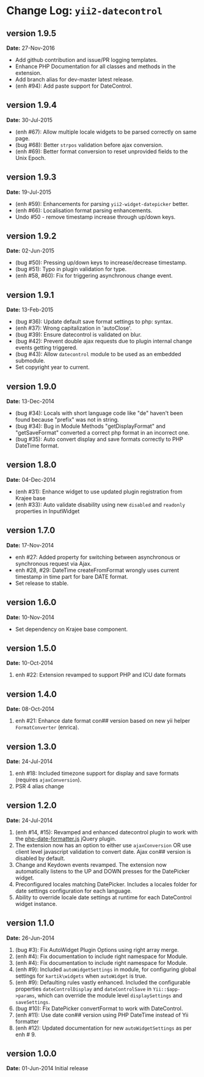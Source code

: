 Change Log: `yii2-datecontrol`
==============================

## version 1.9.5

**Date:** 27-Nov-2016

- Add github contribution and issue/PR logging templates.
- Enhance PHP Documentation for all classes and methods in the extension.
- Add branch alias for dev-master latest release.
- (enh #94): Add paste support for DateControl.

## version 1.9.4

**Date:** 30-Jul-2015

- (enh #67): Allow multiple locale widgets to be parsed correctly on same page.
- (bug #68): Better `strpos` validation before ajax conversion.
- (enh #69): Better format conversion to reset unprovided fields to the Unix Epoch.

## version 1.9.3

**Date:** 19-Jul-2015

- (enh #59): Enhancements for parsing `yii2-widget-datepicker` better.
- (enh #66): Localisation format parsing enhancements.
- Undo #50 - remove timestamp increase through up/down keys.

## version 1.9.2

**Date:** 02-Jun-2015

- (bug #50): Pressing up/down keys to increase/decrease timestamp.
- (bug #51): Typo in plugin validation for type.
- (enh #58, #60): Fix for triggering asynchronous change event.

## version 1.9.1

**Date:** 13-Feb-2015

- (bug #36): Update default save format settings to php: syntax.
- (enh #37): Wrong capitalization in 'autoClose'.
- (bug #39): Ensure datecontrol is validated on blur.
- (bug #42): Prevent double ajax requests due to plugin internal change events getting triggered.
- (bug #43): Allow `datecontrol` module to be used as an embedded submodule.
- Set copyright year to current.

## version 1.9.0

**Date:** 13-Dec-2014

- (bug #34): Locals with short language code like "de" haven't been found because "prefix" was not in string. 
- (bug #34): Bug in Module Methods "getDisplayFormat" and "getSaveFormat" converted a correct php format in an incorrect one.
- (bug #35): Auto convert display and save formats correctly to PHP DateTime format.

## version 1.8.0

**Date:** 04-Dec-2014

- (enh #31): Enhance widget to use updated plugin registration from Krajee base 
- (enh #33): Auto validate disability using new `disabled` and `readonly` properties in InputWidget

## version 1.7.0

**Date:** 17-Nov-2014

- enh #27: Added property for switching between asynchronous or synchronous request via Ajax.
- enh #28, #29: DateTime createFromFormat wrongly uses current timestamp in time part for bare DATE format.
- Set release to stable.

## version 1.6.0

**Date:** 10-Nov-2014

- Set dependency on Krajee base component.

## version 1.5.0

**Date:** 10-Oct-2014

1. enh #22: Extension revamped to support PHP and ICU date formats 

## version 1.4.0

**Date:** 08-Oct-2014

1. enh #21: Enhance date format con## version based on new yii helper `FormatConverter` (enrica).

## version 1.3.0

**Date:** 24-Jul-2014

1. enh #18: Included timezone support for display and save formats (requires `ajaxConversion`).
2. PSR 4 alias change

## version 1.2.0

**Date:** 24-Jul-2014

1. (enh #14, #15): Revamped and enhanced datecontrol plugin to work with the [php-date-formatter.js](https://github.com/kartik-v/php-date-formatter) jQuery plugin.
2. The extension now has an option to either use `ajaxConversion` OR use client level javascript validation to convert date. Ajax con## version is disabled by default.
3. Change and Keydown events revamped. The extension now automatically listens to the UP and DOWN presses for the DatePicker widget.
4. Preconfigured locales matching DatePicker. Includes a locales folder for date settings configuration for each language.
5. Ability to override locale date settings at runtime for each DateControl widget instance.

## version 1.1.0

**Date:** 26-Jun-2014

1. (bug #3): Fix AutoWidget Plugin Options using right array merge.
2. (enh #4): Fix documentation to include right namespace for Module.
3. (enh #4): Fix documentation to include right namespace for Module.
4. (enh #9): Included `autoWidgetSettings` in module, for configuring global settings for `kartik\widgets` when `autoWidget` is true.
5. (enh #9): Defaulting rules vastly enhanced. Included the configurable properties `dateControlDisplay` and `dateControlSave` in 
   `Yii::$app->params`, which can override the module level `displaySettings` and `saveSettings`.
6. (bug #10): Fix DatePicker convertFormat to work with DateControl.
7. (enh #11): Use date con## version using PHP DateTime instead of Yii formatter
8. (enh #12): Updated documentation for new `autoWidgetSettings` as per enh # 9.

## version 1.0.0

**Date:** 01-Jun-2014
Initial release

